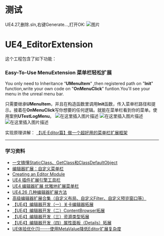 # 测试
UE4.27,删除.sln,右键Generate...,打开OK:
![图片](https://user-images.githubusercontent.com/42707880/228543883-ee3c7557-09b8-4017-bd98-1cd4780e73f9.png)


# UE4_EditorExtension
这个工程包含了如下功能：
### Easy-To-Use MenuExtension 菜单栏轻松扩展
You only need to Inheritance “**UMenuItem**“ ,then registered path on "**Init**" function,write your own code on "**OnMenuClick**" funtion.You'll see your menu in the unreal menu bar.  

只需要继承**UMenuItem**，并且在构造函数里调用**Init**函数，传入菜单栏路径和提示。接着在**OnMenuClick**写你想要的任何逻辑。就能在菜单栏看到你的菜单。使用案例**UTestLogMenu**。
![在这里插入图片描述](https://img-blog.csdnimg.cn/1eadf85cf9a54e0689dee4484fc1cf41.png?x-oss-process=image/watermark,type_d3F5LXplbmhlaQ,shadow_50,text_Q1NETiBA5rC05puc5pel6bih,size_20,color_FFFFFF,t_70,g_se,x_16#pic_center)
![在这里插入图片描述](https://img-blog.csdnimg.cn/bec26196b6d7423f9440168862a99ab4.png?x-oss-process=image/watermark,type_d3F5LXplbmhlaQ,shadow_50,text_Q1NETiBA5rC05puc5pel6bih,size_20,color_FFFFFF,t_70,g_se,x_16#pic_center)
![在这里插入图片描述](https://img-blog.csdnimg.cn/f887c22fa1e14f5f878b18c705a334d9.png#pic_center)

实现原理讲解：
[【UE·Editor篇】做一个超好用的菜单栏扩展框架](https://zhuanlan.zhihu.com/p/441017278)
***
### 学习资料
- [一文搞懂StaticClass、GetClass和ClassDefaultObject](https://zhuanlan.zhihu.com/p/380809095)
- [编辑器扩展：自定义菜单栏](http://supervj.top/2021/08/09/%E7%BC%96%E8%BE%91%E5%99%A8%E6%89%A9%E5%B1%95%EF%BC%9A%E8%87%AA%E5%AE%9A%E4%B9%89%E8%8F%9C%E5%8D%95%E6%A0%8F/)
- [Creating an Editor Module](https://michaeljcole.github.io/wiki.unrealengine.com/Creating_an_Editor_Module/)
- [UE4 插件扩展引擎工具栏](https://www.cnblogs.com/jqm304775992/p/8996470.html)
- [UE4 编辑器扩展 优雅地扩展菜单栏](https://zhuanlan.zhihu.com/p/432072854)
- [UE4.26 几种编辑器扩展方法](https://zhuanlan.zhihu.com/p/380399264)
- [高级编辑器扩展合集（自定义布局、自定义Filter、自定义预览窗口等）](https://blog.csdn.net/u013412391/category_10839272.html)
- [【UE4】编辑器开发（一）关卡编辑器拓展](https://zhuanlan.zhihu.com/p/129708783)
- [【UE4】编辑器开发（二）ContentBrowser拓展](https://zhuanlan.zhihu.com/p/129709982)
- [【UE4】编辑器开发（三）资源类型拓展](https://zhuanlan.zhihu.com/p/135315547)
- [【UE4】编辑器开发（四）属性面板（Details）拓展](https://zhuanlan.zhihu.com/p/135316945)
- [UE体验优化(1)-----使用MetaValue降低Editor扩展复杂度](https://zhuanlan.zhihu.com/p/339050429)
